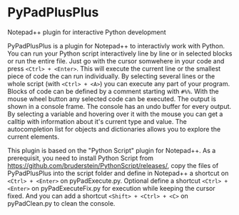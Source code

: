 # PyPadPlusPlus
Notepad++ plugin for interactive Python development

PyPadPlusPlus is a plugin for Notepad++ to interactivly work with Python. You can run your Python script interactively line by line or in selected blocks or run the entire file. Just go with the cursor somwehere in your code and press `<Ctrl> + <Enter>`. This will execute the current line or the smallest piece of code the can run individually. By selecting several lines or the whole script (with `<Ctrl> + <A>`) you can execute any part of your program. Blocks of code can be defined by a comment starting with `#%%`. With the mouse wheel button any selected code can be executed. The output is shown in a console frame. The console has an undo buffer for every output. By selecting a variable and hovering over it with the mouse you can get a calltip with information about it's current type and value. The autocompletion list for objects and dictionaries allows you to explore the current elements.

This plugin is based on the "Python Script" plugin for Notepad++. As a prerequisit, you need to install Python Script from
https://github.com/bruderstein/PythonScript/releases/, copy the files of PyPadPlusPlus into the script folder and define in Notepad++ a shortcut on `<Ctrl> + <Enter>` on pyPadExecute.py. Optional define a shortcut `<Ctrl> + <Enter>` on pyPadExecuteFix.py for execution while keeping the cursor fixed. And you can add a shortcut `<Shift> + <Ctrl> + <C>` on pyPadClean.py to clean the console.
